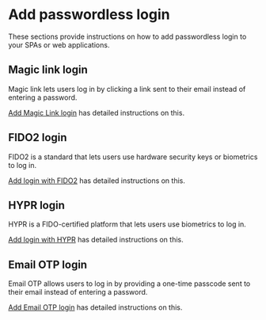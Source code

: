 # Add passwordless login

These sections provide instructions on how to add passwordless login to your SPAs or web applications.

## Magic link login

Magic link lets users log in by clicking a link sent to their email instead of entering a password.

[Add Magic Link login](../passwordless-login/add-passwordless-login-with-magic-link.md) has detailed instructions on this.

## FIDO2 login

FIDO2 is a standard that lets users use hardware security keys or biometrics to log in.

[Add login with FIDO2](../passwordless-login/add-passwordless-login-with-fido.md) has detailed instructions on this.

## HYPR login

HYPR is a FIDO-certified platform that lets users use biometrics to log in.

[Add login with HYPR](../passwordless-login/add-passwordless-login-with-hypr.md) has detailed instructions on this.

## Email OTP login

Email OTP allows users to log in by providing a one-time passcode sent to their email instead of entering a password.

[Add Email OTP login](../passwordless-login/add-passwordless-login-with-email-otp.md) has detailed instructions on this.
